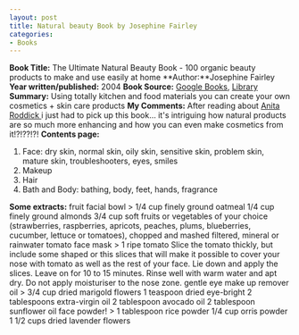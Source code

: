 ```yaml
---
layout: post
title: Natural beauty Book by Josephine Fairley
categories:
- Books
---
```


**Book Title:** The Ultimate Natural Beauty Book - 100 organic beauty products to make and use easily at home **Author:**Josephine Fairley **Year written/published:** 2004 **Book Source:** [Google Books](http://books.google.com/books?id=oSRPGQAACAAJ&dq=natural+beauty+book+josephine), [Library](http://vistaweb.nlb.gov.sg/cgi-bin/cw_cgi?fullRecord+11262+3002+12479344+2+2) **Summary:** Using totally kitchen and food materials you can create your own cosmetics + skin care products **My Comments:** After reading about [Anita Roddick ](http://www.anitaroddick.com/)i just had to pick up this book... it's intriguing how natural products are so much more enhancing and how you can even make cosmetics from it!?!??!?! **Contents page:**
1. Face: dry skin, normal skin, oily skin, sensitive skin, problem skin, mature skin, troubleshooters, eyes, smiles 
2. Makeup
3. Hair
4. Bath and Body: bathing, body, feet, hands, fragrance

**Some extracts:** fruit facial bowl > 1/4 cup finely ground oatmeal 1/4 cup finely ground almonds 3/4 cup soft fruits or vegetables of your choice (strawberries, raspberries, apricots, peaches, plums, blueberries, cucumber, lettuce or tomatoes), chopped and mashed filtered, mineral or rainwater
tomato face mask > 1 ripe tomato Slice the tomato thickly, but include some shaped or this slices that will make it possible to cover your nose with tomato as well as the rest of your face. Lie down and apply the slices. Leave on for 10 to 15 minutes. Rinse well with warm water and apt dry. Do not apply moisturiser to the nose zone.
gentle eye make up remover oil > 3/4 cup dried marigold flowers 1 teaspoon dried eye-bright 2 tablespoons extra-virgin oil 2 tablespoon avocado oil 2 tablespoon sunflower oil
face powder! > 1 tablespoon rice powder 1/4 cup orris powder 1 1/2 cups dried lavender flowers

